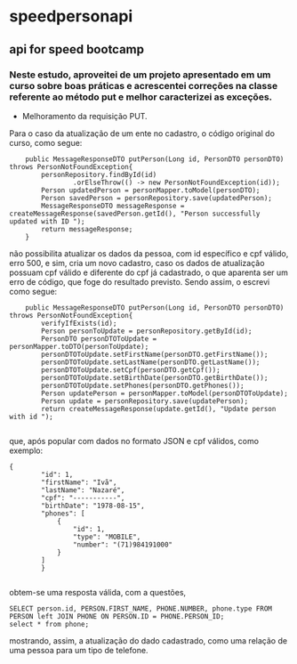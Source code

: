 # speedpersonapi
## api for speed bootcamp
### Neste estudo, aproveitei de um projeto apresentado em um curso sobre boas práticas e acrescentei correções na classe referente ao método put e melhor caracterizei as exceções.

* Melhoramento da requisição PUT.

Para o caso da atualização de um ente no cadastro, o código original do curso, como segue:
```
    public MessageResponseDTO putPerson(Long id, PersonDTO personDTO) throws PersonNotFoundException{
        personRepository.findById(id)
                .orElseThrow(() -> new PersonNotFoundException(id));
        Person updatedPerson = personMapper.toModel(personDTO);
        Person savedPerson = personRepository.save(updatedPerson);
        MessageResponseDTO messageResponse = createMessageResponse(savedPerson.getId(), "Person successfully updated with ID ");
        return messageResponse;
    }

```
não possibilita atualizar os dados da pessoa, com id específico e cpf válido, erro 500, e sim, cria um novo cadastro, caso os dados de atualização possuam cpf válido e diferente do cpf já cadastrado, o que aparenta ser um erro de código, que foge do resultado previsto.
Sendo assim, o escrevi como segue:

```
    public MessageResponseDTO putPerson(Long id, PersonDTO personDTO) throws PersonNotFoundException{
        verifyIfExists(id);
        Person personToUpdate = personRepository.getById(id);
        PersonDTO personDTOToUpdate = personMapper.toDTO(personToUpdate);
        personDTOToUpdate.setFirstName(personDTO.getFirstName());
        personDTOToUpdate.setLastName(personDTO.getLastName());
        personDTOToUpdate.setCpf(personDTO.getCpf());
        personDTOToUpdate.setBirthDate(personDTO.getBirthDate());
        personDTOToUpdate.setPhones(personDTO.getPhones());
        Person updatePerson = personMapper.toModel(personDTOToUpdate);
        Person update = personRepository.save(updatePerson);
        return createMessageResponse(update.getId(), "Update person with id ");
   
```
que, após popular com dados no formato JSON e cpf válidos, como exemplo:

```
{
        "id": 1,
        "firstName": "Ivã",
        "lastName": "Nazaré",
        "cpf": "-----------",
        "birthDate": "1978-08-15",
        "phones": [
            {
                "id": 1,
                "type": "MOBILE",
                "number": "(71)984191000"
            }
        ]
        }
    
```
obtem-se uma resposta válida, com a questões,

```
SELECT person.id, PERSON.FIRST_NAME, PHONE.NUMBER, phone.type FROM PERSON left JOIN PHONE ON PERSON.ID = PHONE.PERSON_ID;
select * from phone;

```
mostrando, assim, a atualização do dado cadastrado, como uma relação de uma pessoa para um tipo de telefone.
